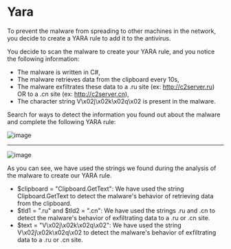 # Yara

To prevent the malware from spreading to other machines in the network, you decide to create a YARA rule to add it to the antivirus.

You decide to scan the malware to create your YARA rule, and you notice the following information:

- The malware is written in C#,
- The malware retrieves data from the clipboard every 10s,
- The malware exfiltrates these data to a .ru site (ex: http://c2server.ru) OR to a .cn site (ex: http://c2server.cn),
- The character string V\x02j\x02k\x02q\x02 is present in the malware.

Search for ways to detect the information you found out about the malware and complete the following YARA rule:

![image](https://github.com/user-attachments/assets/921c49f5-b00a-4712-8f54-83dfe75e8f2a)

--------------------------------------------------------------------------------------------------------------------------------------------------------------------------------

![image](https://github.com/user-attachments/assets/a4cb9486-dbe6-499b-b598-87c06ba71ef2)

As you can see, we have used the strings we found during the analysis of the malware to create our YARA rule.

- $clipboard = "Clipboard.GetText": We have used the string Clipboard.GetText to detect the malware's behavior of retrieving data from the clipboard.
- $tld1 = ".ru" and $tld2 = ".cn": We have used the strings .ru and .cn to detect the malware's behavior of exfiltrating data to a .ru or .cn site.
- $text = "V\x02j\x02k\x02q\x02": We have used the string V\x02j\x02k\x02q\x02 to detect the malware's behavior of exfiltrating data to a .ru or .cn site.
